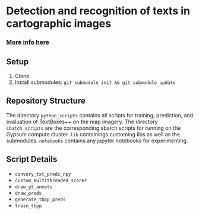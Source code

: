 # Detection and recognition of texts in cartographic images

### [More info here](https://people.cs.umass.edu/~ray/maps_project.html)

## Setup

1. Clone
2. Install submodules: `git submodule init && git submodule update`

## Repository Structure

The directory `python_scripts` contains all scripts for training, prediction, and evaluation of TextBoxes++ on the map imagery. The directory `sbatch_scripts` are the corresponding sbatch scripts for running on the Gypsum compute cluster. `lib` containings customing libs as well as the submodules. `notebooks` contains any jupyter notebooks for experimenting.

## Script Details

- `convery_txt_preds_npy`
- `custom_multithreaded_scorer`
- `draw_gt_annots`
- `draw_preds`
- `generate_tbpp_preds`
- `train_tbpp`